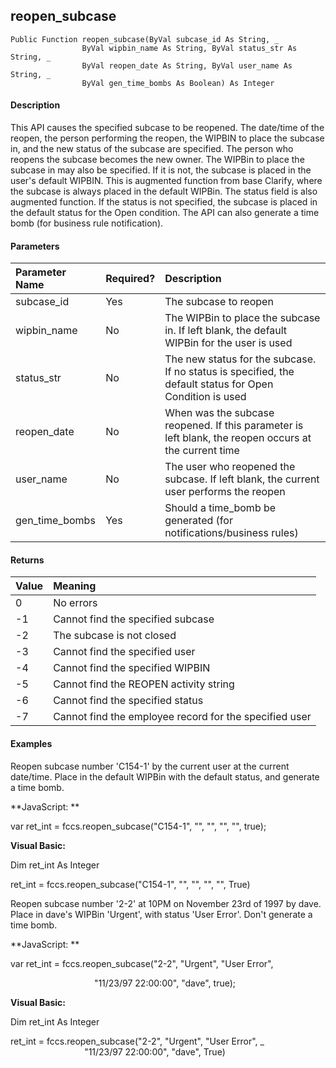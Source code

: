 reopen_subcase
--------------

```
Public Function reopen_subcase(ByVal subcase_id As String, _
                ByVal wipbin_name As String, ByVal status_str As String, _
                ByVal reopen_date As String, ByVal user_name As String, _
                ByVal gen_time_bombs As Boolean) As Integer
```

#### Description

This API causes the specified subcase to be reopened. The date/time of the reopen, the person performing the reopen, the WIPBIN to place the subcase in, and the new status of the subcase are specified. The person who reopens the subcase becomes the new owner. The WIPBin to place the subcase in may also be specified. If it is not, the subcase is placed in the user's default WIPBIN. This is augmented function from base Clarify, where the subcase is always placed in the default WIPBin. The status field is also augmented function. If the status is not specified, the subcase is placed in the default status for the Open condition. The API can also generate a time bomb (for business rule notification).

#### Parameters

| Parameter Name | Required? | Description |
|:--- |:--- |:--- |
| subcase_id | Yes | The subcase to reopen |
| wipbin_name | No | The WIPBin to place the subcase in. If left blank, the default WIPBin for the user is used |
| status_str | No | The new status for the subcase. If no status is specified, the default status for Open Condition is used |
| reopen_date | No | When was the subcase reopened. If this parameter is left blank, the reopen occurs at the current time |
| user_name | No | The user who reopened the subcase. If left blank, the current user performs the reopen |
| gen_time_bombs | Yes | Should a time_bomb be generated (for notifications/business rules) |

#### Returns

| Value | Meaning |
|:--- |:--- |
| 0 | No errors |
| -1 | Cannot find the specified subcase |
| -2 | The subcase is not closed |
| -3 | Cannot find the specified user |
| -4 | Cannot find the specified WIPBIN |
| -5 | Cannot find the REOPEN activity string |
| -6 | Cannot find the specified status |
| -7 | Cannot find the employee record for the specified user |

#### Examples

 Reopen subcase number 'C154-1' by the current user at the current date/time. Place in the default WIPBin with the default status, and generate a time bomb.

**JavaScript: **

var ret_int = fccs.reopen_subcase("C154-1", "", "", "", "", true);

**Visual Basic:**

Dim ret_int As Integer

ret_int = fccs.reopen_subcase("C154-1", "", "", "", "", True)

 Reopen subcase number '2-2' at 10PM on November 23rd of 1997 by dave. Place in dave's WIPBin 'Urgent', with status 'User Error'. Don't generate a time bomb.

**JavaScript: **

var ret_int = fccs.reopen_subcase("2-2", "Urgent", "User Error",

                                  "11/23/97 22:00:00", "dave", true);

**Visual Basic:**

Dim ret_int As Integer

ret_int = fccs.reopen_subcase("2-2", "Urgent", "User Error", _
                              "11/23/97 22:00:00", "dave", True)